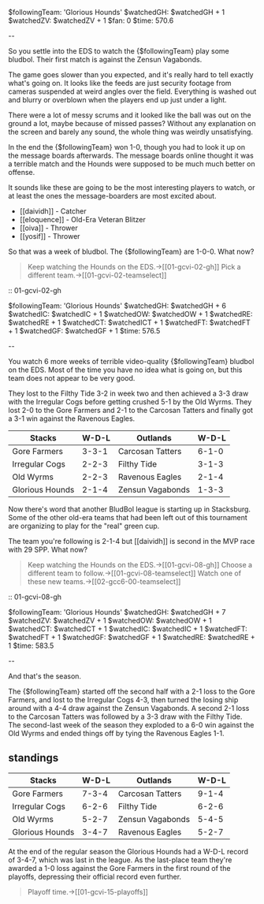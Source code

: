 $followingTeam: 'Glorious Hounds'
$watchedGH: $watchedGH + 1
$watchedZV: $watchedZV + 1
$fan: 0
$time: 570.6

--

So you settle into the EDS to watch the {$followingTeam} play some bludbol. Their first match is against the Zensun Vagabonds.

The game goes slower than you expected, and it's really hard to tell exactly what's going on. It looks like the feeds are just security footage from cameras suspended at weird angles over the field. Everything is washed out and blurry or overblown when the players end up just under a light. 

There were a lot of messy scrums and it looked like the ball was out on the ground a lot, maybe because of missed passes? Without any explanation on the screen and barely any sound, the whole thing was weirdly unsatisfying.

In the end the {$followingTeam} won 1-0, though you had to look it up on the message boards afterwards. The message boards online thought it was a terrible match and the Hounds were supposed to be much much better on offense.

It sounds like these are going to be the most interesting players to watch, or at least the ones the message-boarders are most excited about.

* [[daividh]] - Catcher
* [[eloquence]] - Old-Era Veteran Blitzer
* [[oiva]] - Thrower
* [[yosif]] - Thrower


So that was a week of bludbol. The {$followingTeam} are 1-0-0. What now?

> Keep watching the Hounds on the EDS.->[[01-gcvi-02-gh]]
> Pick a different team.->[[01-gcvi-02-teamselect]]

:: 01-gcvi-02-gh

$followingTeam: 'Glorious Hounds'
$watchedGH: $watchedGH + 6
$watchedIC: $watchedIC + 1
$watchedOW: $watchedOW + 1
$watchedRE: $watchedRE + 1
$watchedCT: $watchedICT + 1
$watchedFT: $watchedFT + 1
$watchedGF: $watchedGF + 1
$time: 576.5

--

You watch 6 more weeks of terrible video-quality {$followingTeam} bludbol on the EDS. Most of the time you have no idea what is going on, but this team does not appear to be very good.

They lost to the Filthy Tide 3-2 in week two and then achieved a 3-3 draw with the Irregular Cogs before getting crushed 5-1 by the Old Wyrms. They lost 2-0 to the Gore Farmers and 2-1 to the Carcosan Tatters and finally got a 3-1 win against the Ravenous Eagles.

| Stacks | W-D-L | Outlands | W-D-L |
|-------|-----|--|--|
| Gore Farmers | 3-3-1 | Carcosan Tatters | 6-1-0 |
| Irregular Cogs | 2-2-3 | Filthy Tide | 3-1-3 |
| Old Wyrms | 2-2-3 | Ravenous Eagles | 2-1-4 |
| Glorious Hounds | 2-1-4 | Zensun Vagabonds | 1-3-3 |

Now there's word that another BludBol league is starting up in Stacksburg. Some of the other old-era teams that had been left out of this tournament are organizing to play for the "real" green cup.

The team you're following is 2-1-4 but [[daividh]] is second in the MVP race with 29 SPP. What now?

> Keep watching the Hounds on the EDS.->[[01-gcvi-08-gh]]
> Choose a different team to follow.->[[01-gcvi-08-teamselect]]
> Watch one of these new teams.->[[02-gcc6-00-teamselect]]


:: 01-gcvi-08-gh

$followingTeam: 'Glorious Hounds'
$watchedGH: $watchedGH + 7
$watchedZV: $watchedZV + 1
$watchedOW: $watchedOW + 1
$watchedCT: $watchedCT + 1
$watchedIC: $watchedIC + 1
$watchedFT: $watchedFT + 1
$watchedGF: $watchedGF + 1
$watchedRE: $watchedRE + 1
$time: 583.5

--

And that's the season.

The {$followingTeam} started off the second half with a 2-1 loss to the Gore Farmers, and lost to the Irregular Cogs 4-3, then turned the losing ship around with a 4-4 draw against the Zensun Vagabonds. A second 2-1 loss to the Carcosan Tatters was followed by a 3-3 draw with the Filthy Tide. The second-last week of the season they exploded to a 6-0 win against the Old Wyrms and ended things off by tying the Ravenous Eagles 1-1.

## standings

| Stacks | W-D-L | Outlands | W-D-L |
|-------|-----|--|--|
| Gore Farmers | 7-3-4 | Carcosan Tatters | 9-1-4 |
| Irregular Cogs | 6-2-6 | Filthy Tide | 6-2-6 |
| Old Wyrms | 5-2-7 | Zensun Vagabonds | 5-4-5 |
| Glorious Hounds | 3-4-7 | Ravenous Eagles | 5-2-7 |

At the end of the regular season the Glorious Hounds had a W-D-L record of 3-4-7, which was last in the league. As the last-place team they're awarded a 1-0 loss against the Gore Farmers in the first round of the playoffs, depressing their official record even further.

> Playoff time.->[[01-gcvi-15-playoffs]]